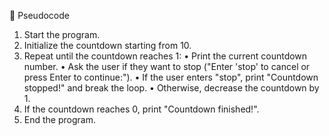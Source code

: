 📌 Pseudocode
1. Start the program.
2. Initialize the countdown starting from 10.
3. Repeat until the countdown reaches 1:
• Print the current countdown number.
• Ask the user if they want to stop ("Enter 'stop' to cancel or press Enter to
continue:").
• If the user enters "stop", print "Countdown stopped!" and break the loop.
• Otherwise, decrease the countdown by 1.
4. If the countdown reaches 0, print "Countdown finished!".
5. End the program.